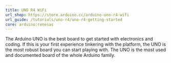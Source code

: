 ```yaml
---
title: UNO R4 WiFi
url_shop: https://store.arduino.cc/arduino-uno-r4-wifi
url_guide: /tutorials/uno-r4/uno-r4-getting-started
core: arduino:renesas
---
```


The Arduino UNO is the best board to get started with electronics and coding. If this is your first experience tinkering with the platform, the UNO is the most robust board you can start playing with. The UNO is the most used and documented board of the whole Arduino family.